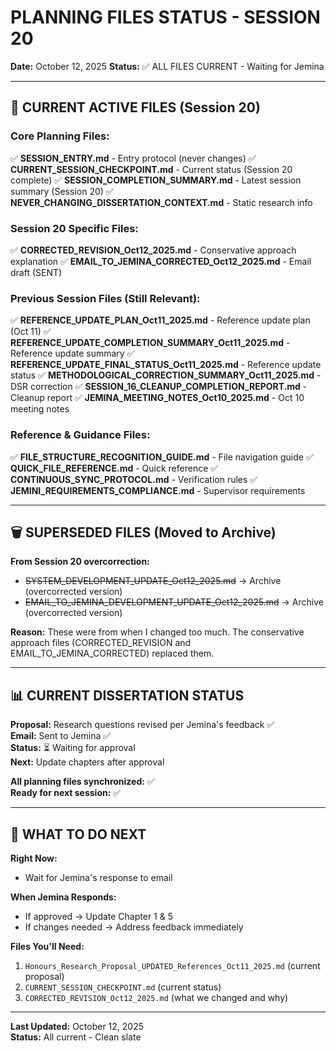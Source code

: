 # PLANNING FILES STATUS - SESSION 20
**Date:** October 12, 2025
**Status:** ✅ ALL FILES CURRENT - Waiting for Jemina

---

## 📁 CURRENT ACTIVE FILES (Session 20)

### **Core Planning Files:**
✅ **SESSION_ENTRY.md** - Entry protocol (never changes)
✅ **CURRENT_SESSION_CHECKPOINT.md** - Current status (Session 20 complete)
✅ **SESSION_COMPLETION_SUMMARY.md** - Latest session summary (Session 20)
✅ **NEVER_CHANGING_DISSERTATION_CONTEXT.md** - Static research info

### **Session 20 Specific Files:**
✅ **CORRECTED_REVISION_Oct12_2025.md** - Conservative approach explanation
✅ **EMAIL_TO_JEMINA_CORRECTED_Oct12_2025.md** - Email draft (SENT)

### **Previous Session Files (Still Relevant):**
✅ **REFERENCE_UPDATE_PLAN_Oct11_2025.md** - Reference update plan (Oct 11)
✅ **REFERENCE_UPDATE_COMPLETION_SUMMARY_Oct11_2025.md** - Reference update summary
✅ **REFERENCE_UPDATE_FINAL_STATUS_Oct11_2025.md** - Reference update status
✅ **METHODOLOGICAL_CORRECTION_SUMMARY_Oct11_2025.md** - DSR correction
✅ **SESSION_16_CLEANUP_COMPLETION_REPORT.md** - Cleanup report
✅ **JEMINA_MEETING_NOTES_Oct10_2025.md** - Oct 10 meeting notes

### **Reference & Guidance Files:**
✅ **FILE_STRUCTURE_RECOGNITION_GUIDE.md** - File navigation guide
✅ **QUICK_FILE_REFERENCE.md** - Quick reference
✅ **CONTINUOUS_SYNC_PROTOCOL.md** - Verification rules
✅ **JEMINI_REQUIREMENTS_COMPLIANCE.md** - Supervisor requirements

---

## 🗑️ SUPERSEDED FILES (Moved to Archive)

**From Session 20 overcorrection:**
- ~~SYSTEM_DEVELOPMENT_UPDATE_Oct12_2025.md~~ → Archive (overcorrected version)
- ~~EMAIL_TO_JEMINA_DEVELOPMENT_UPDATE_Oct12_2025.md~~ → Archive (overcorrected version)

**Reason:** These were from when I changed too much. The conservative approach files (CORRECTED_REVISION and EMAIL_TO_JEMINA_CORRECTED) replaced them.

---

## 📊 CURRENT DISSERTATION STATUS

**Proposal:** Research questions revised per Jemina's feedback ✅  
**Email:** Sent to Jemina ✅  
**Status:** ⏳ Waiting for approval  
**Next:** Update chapters after approval  

**All planning files synchronized:** ✅  
**Ready for next session:** ✅

---

## 🎯 WHAT TO DO NEXT

**Right Now:**
- Wait for Jemina's response to email

**When Jemina Responds:**
- If approved → Update Chapter 1 & 5
- If changes needed → Address feedback immediately

**Files You'll Need:**
1. `Honours_Research_Proposal_UPDATED_References_Oct11_2025.md` (current proposal)
2. `CURRENT_SESSION_CHECKPOINT.md` (current status)
3. `CORRECTED_REVISION_Oct12_2025.md` (what we changed and why)

---

**Last Updated:** October 12, 2025  
**Status:** All current - Clean slate
